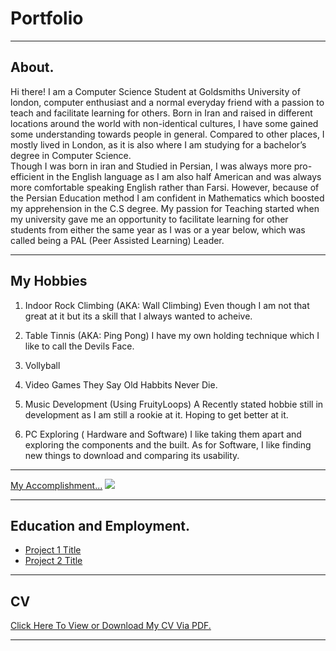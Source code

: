 # Portfolio

---

## About. 

Hi there! I am a Computer Science Student at Goldsmiths University of london, computer enthusiast and a normal everyday friend with a passion to teach and facilitate learning for others. 
Born in Iran and raised in different locations around the world with non-identical cultures, I have some gained some understanding towards people in general. Compared to other places, I mostly lived in London, as it is also where I am studying for a bachelor’s degree in Computer Science. <br>
Though I was born in iran and Studied in Persian, I was always more pro-efficient in the English language as I am also half American and was always more comfortable speaking English rather than Farsi. However, because of the Persian Education method I am confident in Mathematics which boosted my apprehension in the C.S degree.
My passion for Teaching started when my university gave me an opportunity to facilitate learning for other students from either the same year as I was or a year below, which was called being a PAL (Peer Assisted Learning) Leader. 


---
## My Hobbies
1. Indoor Rock Climbing (AKA: Wall Climbing) 
Even though I am not that great at it but its a skill that I always wanted to acheive.
2. Table Tinnis (AKA: Ping Pong)
I have my own holding technique which I like to call the Devils Face. 
3. Vollyball
4. Video Games
They Say Old Habbits Never Die.
5. Music Development (Using FruityLoops)
A Recently stated hobbie still in development as I am still a rookie at it. Hoping to get better at it.

6. PC Exploring ( Hardware and Software)
I like taking them apart and exploring the components and the built. As for Software, I like finding new things to download and comparing its usability.




---
[My Accomplishment...](http://example.com/)
<img src="images/dummy_thumbnail.jpg?raw=true"/>

---

## Education and Employment.

- [Project 1 Title](http://example.com/)
- [Project 2 Title](http://example.com/)





---
## CV
[Click Here To View or Download My CV Via PDF.](/pdf/Mohammad_Fathnejad_CV.pdf)



---
